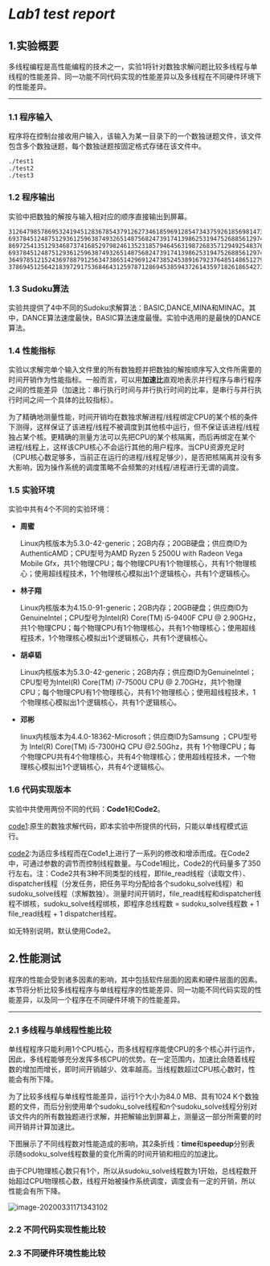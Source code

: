 # *Lab1 test report*

## 1.**实验概要**

多线程编程是高性能编程的技术之一，实验1将针对数独求解问题比较多线程与单线程的性能差异、同一功能不同代码实现的性能差异以及多线程在不同硬件环境下的性能差异。

----

### 1.1 程序输入

程序将在控制台接收用户输入，该输入为某一目录下的一个数独谜题文件，该文件包含多个数独谜题，每个数独谜题按固定格式存储在该文件中。

```
./test1 
./test2
./test3
```

### 1.2 程序输出

实验中把数独的解按与输入相对应的顺序直接输出到屏幕。

```
312647985786953241945128367854379126273461859691285473437592618569814732128736594
693784512487512936125963874932651487568247391741398625319475268856129743274836159 
869725413512934687374168529798246135231857946456319872683571294925483761147692358
693784512487512936125963874932651487568247391741398625319475268856129743274836159
364978512152436978879125634738651429691247385245389167923764851486512793517893246
378694512564218397291753684643125978712869453859437261435971826186542739927386145
```

### 1.3 Sudoku算法

实验共提供了4中不同的Sudoku求解算法：BASIC,DANCE,MINA和MINAC。其中，DANCE算法速度最快，BASIC算法速度最慢。实验中选用的是最快的DANCE算法。

### 1.4 性能指标

实验以求解完单个输入文件里的所有数独题并把数独的解按顺序写入文件所需要的时间开销作为性能指标。一般而言，可以用**加速比**直观地表示并行程序与串行程序之间的性能差异（加速比：串行执行时间与并行执行时间的比率，是串行与并行执行时间之间一个具体的比较指标）。

为了精确地测量性能，时间开销均在数独求解进程/线程绑定CPU的某个核的条件下测得，这样保证了该进程/线程不被调度到其他核中运行，但不保证该进程/线程独占某个核。更精确的测量方法可以先把CPU的某个核隔离，而后再绑定在某个进程/线程上，这样该CPU核心不会运行其他的用户程序。当CPU资源充足时（CPU核心数足够多，当前正在运行的进程/线程足够少），是否把核隔离并没有多大影响，因为操作系统的调度策略不会频繁的对线程/进程进行无谓的调度。

### 1.5 实验环境

实验中共有4个不同的实验环境：

- **周蜜**

  Linux内核版本为5.3.0-42-generic；2GB内存；20GB硬盘；供应商ID为AuthenticAMD；CPU型号为AMD Ryzen 5 2500U with Radeon Vega Mobile Gfx，共1个物理CPU；每个物理CPU有1个物理核心，共有1个物理核心；使用超线程技术，1个物理核心模拟出1个逻辑核心，共有1个逻辑核心。

- **林子翔**

  Linux内核版本为4.15.0-91-generic；2GB内存；20GB硬盘；供应商ID为GenuineIntel；CPU型号为Intel(R) Core(TM) i5-9400F CPU @ 2.90GHz，共1个物理CPU；每个物理CPU有1个物理核心，共有1个物理核心；使用超线程技术，1个物理核心模拟出1个逻辑核心，共有1个逻辑核心。

- **胡卓韬**

  Linux内核版本为5.3.0-42-generic；2GB内存；供应商ID为GenuineIntel；CPU型号为Intel(R) Core(TM) i7-7500U CPU @ 2.70GHz，共1个物理CPU；每个物理CPU有1个物理核心，共有1个物理核心；使用超线程技术，1个物理核心模拟出1个逻辑核心，共有1个逻辑核心。

- **邓彬**

  linux内核版本为4.4.0-18362-Microsoft；供应商ID为Samsung ；CPU型号为 Intel(R) Core(TM) i5-7300HQ CPU @2.50Ghz，共有 1个物理CPU；每个物理CPU共有4个物理核心，共有4个物理核心；使用超线程技术，一个物理核心模拟出1个逻辑核心，共有4个逻辑核心。

### 1.6 代码实现版本

实验中共使用两份不同的代码：**Code1**和**Code2**。

[code1]():原生的数独求解代码，即本实验中所提供的代码，只能以单线程模式运行。

[code2]():为适应多线程而在Code1上进行了一系列的修改和增添而成。在Code2中，可通过参数的调节而控制线程数量。与Code1相比，Code2的代码量多了350行左右。注：Code2共有3种不同类型的线程，即file_read线程（读取文件）、dispatcher线程（分发任务，把任务平均分配给各个sudoku_solve线程）和sudoku_solve线程（求解数独）。测量时间开销时，file_read线程和dispatcher线程不绑核，sudoku_solve线程绑核，即程序总线程数 = sudoku_solve线程数 + 1 file_read线程 + 1 dispatcher线程。

如无特别说明，默认使用Code2。



## 2.**性能测试**

程序的性能会受到诸多因素的影响，其中包括软件层面的因素和硬件层面的因素。本节将分析比较多线程程序与单线程程序的性能差异、同一功能不同代码实现的性能差异，以及同一个程序在不同硬件环境下的性能差异。

-----

### 2.1 多线程与单线程性能比较

单线程程序只能利用1个CPU核心，而多线程程序能使CPU的多个核心并行运作，因此，多线程能够充分发挥多核CPU的优势。在一定范围内，加速比会随着线程数的增加而增长，即时间开销越少、效率越高。当线程数超过CPU核心数时，性能会有所下降。

为了比较多线程与单线程性能差异，运行1个大小为84.0 MB、具有1024 K个数独题的文件，而后分别使用单个sudoku_solve线程和n个sudoku_solve线程分别对该文件内的所有数独题进行求解，并把解输出到屏幕上，测量这一部分所需要的时间开销并计算加速比。

下图展示了不同线程数对性能造成的影响，其2条折线：**time**和**speedup**分别表示随sodoku_solve线程数量的变化所需的时间开销和相应的加速比。

由于CPU物理核心数只有1个，所以从sudoku_solve线程数为1开始，总线程数开始超过CPU物理核心数，线程开始被操作系统调度，调度会有一定的开销，所以性能会有所下降。

![image-20200331171343102](upload/image-20200331171343102.png)

### 2.2 不同代码实现性能比较



### 2.3 不同硬件环境性能比较







